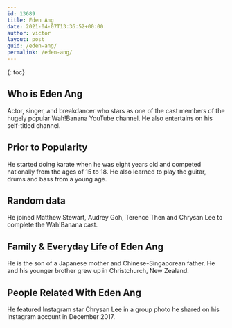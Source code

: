 ```yaml
---
id: 13689
title: Eden Ang
date: 2021-04-07T13:36:52+00:00
author: victor
layout: post
guid: /eden-ang/
permalink: /eden-ang/
---
```



{: toc}


## Who is Eden Ang



Actor, singer, and breakdancer who stars as one of the cast members of the hugely popular Wah!Banana YouTube channel. He also entertains on his self-titled channel.

                
                
                
## Prior to Popularity



He started doing karate when he was eight years old and competed nationally from the ages of 15 to 18. He also learned to play the guitar, drums and bass from a young age.

                
                
                
## Random data



He joined Matthew Stewart, Audrey Goh, Terence Then and Chrysan Lee to complete the Wah!Banana cast.

                
                
                
## Family & Everyday Life of Eden Ang



He is the son of a Japanese mother and Chinese-Singaporean father. He and his younger brother grew up in Christchurch, New Zealand.

                
                
                
## People Related With Eden Ang



He featured Instagram star Chrysan Lee in a group photo he shared on his Instagram account in December 2017.

                
              
            
          
          
          
